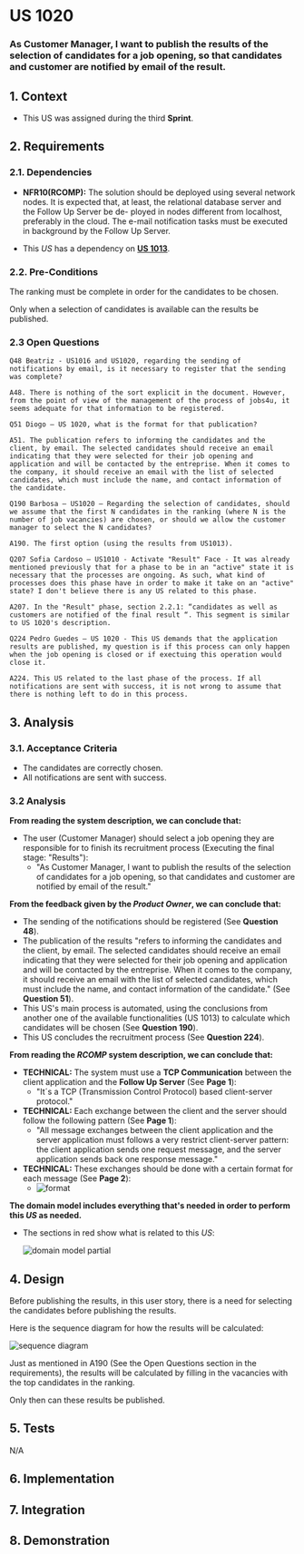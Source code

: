 # US 1020
### As Customer Manager, I want to publish the results of the selection of candidates for a job opening, so that candidates and customer are notified by email of the result.
## 1. Context

* This US was assigned during the third **Sprint**.

## 2. Requirements

### 2.1. Dependencies

*  **NFR10(RCOMP):** The solution should be deployed using several network nodes. It is
   expected that, at least, the relational database server and the Follow Up Server be de-
   ployed in nodes different from localhost, preferably in the cloud. The e-mail notification
   tasks must be executed in background by the Follow Up Server.

* This *US* has a dependency on [**US 1013**](../../sprintC/us_1013/readme.md).

### 2.2. Pre-Conditions

The ranking must be complete in order for the candidates to be chosen. 

Only when a selection of candidates is available can the results be published.

### 2.3 Open Questions

```
Q48 Beatriz - US1016 and US1020, regarding the sending of notifications by email, is it necessary to register that the sending was complete?

A48. There is nothing of the sort explicit in the document. However, from the point of view of the management of the process of jobs4u, it seems adequate for that information to be registered.
```

```
Q51 Diogo – US 1020, what is the format for that publication?

A51. The publication refers to informing the candidates and the client, by email. The selected candidates should receive an email indicating that they were selected for their job opening and application and will be contacted by the entreprise. When it comes to the company, it should receive an email with the list of selected candidates, which must include the name, and contact information of the candidate.
```

```
Q190 Barbosa – US1020 – Regarding the selection of candidates, should we assume that the first N candidates in the ranking (where N is the number of job vacancies) are chosen, or should we allow the customer manager to select the N candidates?

A190. The first option (using the results from US1013). 
```

```
Q207 Sofia Cardoso – US1010 - Activate "Result" Face - It was already mentioned previously that for a phase to be in an "active" state it is necessary that the processes are ongoing. As such, what kind of processes does this phase have in order to make it take on an "active" state? I don't believe there is any US related to this phase.  

A207. In the "Result" phase, section 2.2.1: “candidates as well as customers are notified of the final result “. This segment is similar to US 1020's description. 
```

```
Q224 Pedro Guedes – US 1020 - This US demands that the application results are published, my question is if this process can only happen when the job opening is closed or if exectuing this operation would close it.

A224. This US related to the last phase of the process. If all notifications are sent with success, it is not wrong to assume that there is nothing left to do in this process. 
```

## 3. Analysis

### 3.1. Acceptance Criteria

* The candidates are correctly chosen.
* All notifications are sent with success.

### 3.2 Analysis

**From reading the system description, we can conclude that:**
* The user (Customer Manager) should select a job opening they are responsible for to finish its recruitment process (Executing the final stage: "Results"):
   * "As Customer Manager, I want to publish the results of the selection of candidates
     for a job opening, so that candidates and customer are notified by email of the result."

**From the feedback given by the *Product Owner*, we can conclude that:**
* The sending of the notifications should be registered (See **Question 48**).
* The publication of the results "refers to informing the candidates and the client, by email. The selected candidates should receive an email indicating that they were selected for their job opening and application and will be contacted by the entreprise. When it comes to the company, it should receive an email with the list of selected candidates, which must include the name, and contact information of the candidate." (See **Question 51**).
* This US's main process is automated, using the conclusions from another one of the available functionalities (US 1013) to calculate which candidates will be chosen (See **Question 190**).
* This US concludes the recruitment process (See **Question 224**).

**From reading the *RCOMP* system description, we can conclude that:**
* **TECHNICAL:** The system must use a **TCP Communication** between the client application and the **Follow Up Server** (See **Page 1**):
    * "It´s a TCP (Transmission Control Protocol) based client-server protocol."
* **TECHNICAL:** Each exchange between the client and the server should follow the following pattern (See **Page 1**):
    * "All message exchanges between the client application and the server application must follows
      a very restrict client-server pattern: the client application sends one request message, and the
      server application sends back one response message."
* **TECHNICAL:** These exchanges should be done with a certain format for each message (See **Page 2**):
    * ![format](image_files/additionalFiless/message_format.png)

**The domain model includes everything that's needed in order to perform this *US* as needed.**
* The sections in red show what is related to this *US*:

  ![domain model partial](image_files/additionalFiless/domain_model_partial.png/)

## 4. Design

Before publishing the results, in this user story, there is a need for selecting the candidates before publishing the results.

Here is the sequence diagram for how the results will be calculated:

![sequence diagram](image_files/sequence_diagram/svg/us_1020_sequence_diagram.svg)

Just as mentioned in A190 (See the Open Questions section in the requirements), the results will be calculated by filling in the vacancies with the top candidates in the ranking.

Only then can these results be published.


## 5. Tests

N/A

## 6. Implementation

## 7. Integration

## 8. Demonstration
